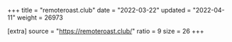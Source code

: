 +++
title = "remoteroast.club"
date = "2022-03-22"
updated = "2022-04-11"
weight = 26973

[extra]
source = "https://remoteroast.club/"
ratio = 9
size = 26
+++
